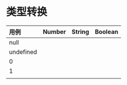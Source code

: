 # 类型转换

| 用例 | Number | String | Boolean |
| :--- | :--- | :--- | :--- |
| null |  |  |  |
| undefined |  |  |  |
| 0 |  |  |  |
| 1 |  |  |  |
|  |  |  |  |



